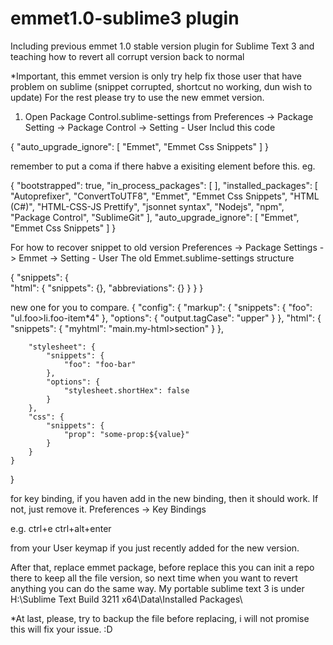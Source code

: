 # emmet1.0-sublime3 plugin
Including previous emmet 1.0 stable version plugin for Sublime Text 3 and teaching how to revert all corrupt version back to normal

*Important, this emmet version is only try help fix those user that have problem on sublime (snippet corrupted, shortcut no working, dun wish to update)
For the rest please try to use the new emmet version.

1. Open Package Control.sublime-settings from
Preferences -> Package Setting -> Package Control -> Setting - User
Includ this code

{
"auto_upgrade_ignore": [
		"Emmet",
		"Emmet Css Snippets"
	]
}
  
remember to put a coma if there habve a exisiting element before this. eg.

{
	"bootstrapped": true,
	"in_process_packages":
	[
	],
	"installed_packages":
	[
		"Autoprefixer",
		"ConvertToUTF8",
		"Emmet",
		"Emmet Css Snippets",
		"HTML (C#)",
		"HTML-CSS-JS Prettify",
		"jsonnet syntax",
		"Nodejs",
		"npm",
		"Package Control",
		"SublimeGit"
	],
	"auto_upgrade_ignore": [
		"Emmet",
		"Emmet Css Snippets"
	]
}

For how to recover snippet to old version
Preferences -> Package Settings -> Emmet -> Setting - User
The old Emmet.sublime-settings structure

{
	"snippets": {	
		"html": {
			"snippets": {},
			"abbreviations": {}
		}
	}
}

new one for you to compare.
{
    "config": {
        "markup": {
            "snippets": {
                "foo": "ul.foo>li.foo-item*4"
            },
            "options": {
                "output.tagCase": "upper"
            }
        },
        "html": {
            "snippets": {
                "myhtml": "main.my-html>section"
            }
        },

        "stylesheet": {
            "snippets": {
                "foo": "foo-bar"
            },
            "options": {
                "stylesheet.shortHex": false
            }
        },
        "css": {
            "snippets": {
                "prop": "some-prop:${value}"
            }
        }
    }
}

for key binding, if you haven add in the new binding, then it should work. If not, just remove it.
Preferences -> Key Bindings

e.g.
ctrl+e
ctrl+alt+enter

from your User keymap if you just recently added for the new version.

After that, replace emmet package, before replace this you can init a repo there to keep all the file version, so next time when you want to revert anything you can do the same way.
My portable sublime text 3 is under H:\Sublime Text Build 3211 x64\Data\Installed Packages\

*At last, please, try to backup the file before replacing, i will not promise this will fix your issue. :D
